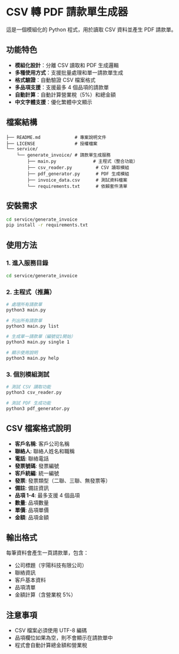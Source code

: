 # CSV 轉 PDF 請款單生成器

這是一個模組化的 Python 程式，用於讀取 CSV 資料並產生 PDF 請款單。

## 功能特色

- **模組化設計**：分離 CSV 讀取和 PDF 生成邏輯
- **多種使用方式**：支援批量處理和單一請款單生成
- **格式驗證**：自動驗證 CSV 檔案格式
- **多品項支援**：支援最多 4 個品項的請款單
- **自動計算**：自動計算營業稅（5%）和總金額
- **中文字體支援**：優化繁體中文顯示

## 檔案結構

```
├── README.md             # 專案說明文件
├── LICENSE               # 授權檔案
└── service/
    └── generate_invoice/ # 請款單生成服務
        ├── main.py              # 主程式（整合功能）
        ├── csv_reader.py         # CSV 讀取模組
        ├── pdf_generator.py      # PDF 生成模組
        ├── invoice_data.csv      # 測試資料檔案
        └── requirements.txt      # 依賴套件清單
```

## 安裝需求

```bash
cd service/generate_invoice
pip install -r requirements.txt
```

## 使用方法

### 1. 進入服務目錄

```bash
cd service/generate_invoice
```

### 2. 主程式（推薦）

```bash
# 處理所有請款單
python3 main.py

# 列出所有請款單
python3 main.py list

# 生成單一請款單（編號從1開始）
python3 main.py single 1

# 顯示使用說明
python3 main.py help
```

### 3. 個別模組測試

```bash
# 測試 CSV 讀取功能
python3 csv_reader.py

# 測試 PDF 生成功能
python3 pdf_generator.py
```

## CSV 檔案格式說明

- **客戶名稱**: 客戶公司名稱
- **聯絡人**: 聯絡人姓名和職稱
- **電話**: 聯絡電話
- **發票號碼**: 發票編號
- **客戶統編**: 統一編號
- **發票**: 發票類型（二聯、三聯、無發票等）
- **備註**: 備註資訊
- **品項 1-4**: 最多支援 4 個品項
- **數量**: 品項數量
- **單價**: 品項單價
- **金額**: 品項金額

## 輸出格式

每筆資料會產生一頁請款單，包含：

- 公司標題（宇陽科技有限公司）
- 聯絡資訊
- 客戶基本資料
- 品項清單
- 金額計算（含營業稅 5%）

## 注意事項

- CSV 檔案必須使用 UTF-8 編碼
- 品項欄位如果為空，則不會顯示在請款單中
- 程式會自動計算總金額和營業稅
